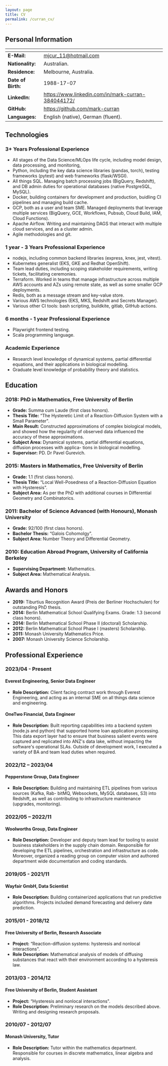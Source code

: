 ```yaml
---
layout: page
title: CV
permalink: /curran_cv/
---
```


## Personal Information

| <!-- -->             | <!-- -->                                               |
|----------------------|--------------------------------------------------------|
| **E-Mail:**          | <mjcur_11@hotmail.com>                                   |
| **Nationality:**     |Australian.                                             |
| **Residence:**       |Melbourne, Australia.                                   |
| **Date of Birth:**   |1988-17-07                                              |
| **LinkedIn:**        |<https://www.linkedin.com/in/mark-curran-384044172/>    |
| **GitHub:**          | <https://github.com/mark-curran>                       |
| **Languages:**       | English (native), German (fluent).                     |

## Technologies

### 3+ Years Professional Experience

* All stages of the Data Science/MLOps life cycle, including model design, data processing, and monitoring,
* Python, including the key data science libraries (pandas, torch), testing frameworks (pytest) and web frameworks (flask/WSGI).
* All things SQL. Managing batch processing jobs (BigQuery, Redshift), and DB admin duties for operational databases (native PostgreSQL, MySQL).
* Docker, building containers for development and production, buidling CI pipelines and managing build cache.
* GCP, both as a user and team SME. Managed deployments that leverage multiple services (BigQuery, GCE, Workflows, Pubsub, Cloud Build, IAM, Cloud Functions).
* Apache Airflow. Writing and maintaining DAGS that interact with multiple cloud services, and as a cluster admin.
* Agile methodologies and git.

### 1 year - 3 Years Professional Experience

* nodejs, including common backend libraries (express, knex, jest, vitest).
* Kubernetes generalist (EKS, GKE and Redhat OpenShift).
* Team lead duties, including scoping stakeholder requirements, writing tickets, facilitating ceremonies.
* Terraform. Worked in teams that manage infrastructure across multiple AWS accounts and AZs using remote state, as well as some smaller GCP deployments.
* Redis, both as a message stream and key-value store.
* Various AWS technologies (EKS, MKS, Redshift and Secrets Manager).
* Various other CI tools: bash scripting, buildkite, gitlab, GitHub actions.

### 6 months - 1 year Professional Experience

* Playwright frontend testing.
* Scala programming language.

### Academic Experience

* Research level knowledge of dynamical systems, partial differential equations, and their applications in biological modelling.
* Graduate level knowledge of probability theory and statistics.

## Education

### 2018: PhD in Mathematics, Free University of Berlin

* **Grade:** Summa cum Laude (first class honors).
* **Thesis Title:** “The Hysteretic Limit of a Reaction-Diffusion System with a Small Parameter".
* **Main Result:** Constructed approximations of complex biological models, and showed how the regularity of observed data influenced the accuracy of these approximations.
* **Subject Area:** Dynamical systems, partial differential equations, diffusion processes with applica- tions in biological modelling.
* **Supervisor:** PD. Dr Pavel Gurevich.

### 2015: Masters in Mathematics, Free University of Berlin

* **Grade:** 1.1 (first class honors).
* **Thesis Title:** “Local Well-Posedness of a Reaction-Diffusion Equation with Hysteresis".
* **Subject Area:** As per the PhD with additional courses in Differential Geometry and Combinatorics.

### 2011: Bachelor of Science Advanced (with Honours), Monash University

* **Grade:** 92/100 (first class honors).
* **Bachelor Thesis:** “Galois Cohomolgy".
* **Subject Area:** Number Theory and Differential Geometry.

### 2010: Education Abroad Program, University of California Berkeley

* **Supervising Department:** Mathematics.
* **Subject Area:** Mathematical Analysis.

## Awards and Honors

* **2019:** Tiburtius Recognition Award (Preis der Berliner Hochschulen) for outstanding PhD thesis.
* **2014:** Berlin Mathematical School Qualifying Exams. Grade: 1.3 (second class honors).
* **2014:** Berlin Mathematical School Phase II (doctoral) Scholarship.
* **2012:** Berlin Mathematical School Phase I (masters) Scholarship.
* **2011:** Monash University Mathematics Price.
* **2007:** Monash University Science Scholarship.

## Professional Experience

### 2023/04 - Present

#### Everest Engineering, Senior Data Engineer

* **Role Description:** Client facing contract work through Everest Engineering, and acting as an internal SME on all things data science and engineering.

#### OneTwo Financial, Data Engineer

* **Role Description:** Built reporting capabilities into a backend system (node.js and python) that supported home loan application processing. This data export layer had to ensure that business salient events were captured and replicated into ANZ's data lake, without impacting the software's operational SLAs. Outside of development work, I executed a variety of BA and team lead duties when required.

### 2022/12 – 2023/04

#### Pepperstone Group, Data Engineer

* **Role Description:** Building and maintaining ETL pipelines from various sources (Kafka, Rab- bitMQ, Websockets, MySQL databases, S3) into Redshift, as well as contributing to infrastructure maintenance (upgrades, monitoring).

### 2022/05 – 2022/11

#### Woolworths Group, Data Engineer

* **Role Description:** Developer and deputy team lead for tooling to assist business stakeholders in the supply chain domain. Responsible for developing the ETL pipelines, orchestration and infrastructure as code. Moreover, organized a reading group on computer vision and authored department wide documentation and coding standards.

### 2019/05 - 2021/11

#### Wayfair GmbH, Data Scientist

* **Role Description:** Building containerized applications that run predictive algorithms. Projects included demand forecasting and delivery date prediction.

### 2015/01 - 2018/12

#### Free University of Berlin, Research Associate

* **Project:** “Reaction-diffusion systems: hysteresis and nonlocal interactions".
* **Role Description:** Mathematical analysis of models of diffusing substances that react with their environment according to a hysteresis law.

### 2013/03 - 2014/12

#### Free University of Berlin, Student Assistant

* **Project:** “Hysteresis and nonlocal interactions".
* **Role Description:** Preliminary research on the models described above. Writing and designing research proposals.

### 2010/07 - 2012/07

#### Monash University, Tutor

* **Role Description:** Tutor within the mathematics department. Responsible for courses in discrete mathematics, linear algebra and analysis.

